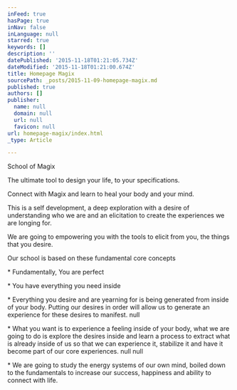 ```yaml
---
inFeed: true
hasPage: true
inNav: false
inLanguage: null
starred: true
keywords: []
description: ''
datePublished: '2015-11-18T01:21:05.734Z'
dateModified: '2015-11-18T01:21:00.674Z'
title: Homepage Magix
sourcePath: _posts/2015-11-09-homepage-magix.md
published: true
authors: []
publisher:
  name: null
  domain: null
  url: null
  favicon: null
url: homepage-magix/index.html
_type: Article

---
```

School of Magix

The ultimate tool to design your life, to your specifications.

Connect with Magix and learn to heal your body and your mind.

This is a self development, a deep exploration with a desire of understanding who we are and an elicitation to create the experiences we are longing for.

We are going to empowering you with the tools to elicit from you, the things that you desire.

Our school is based on these fundamental core concepts

\* Fundamentally, You are perfect

\* You have everything you need inside

\* Everything you desire and are yearning for is being generated from inside of your body.  Putting our desires in order will allow us to generate an experience for these desires to manifest.
null

\* What you want is to experience a feeling inside of your body, what we are going to do is explore the desires inside and learn a process to extract what is already inside of us so that we can experience it, stabilize it and have it become part of our core experiences.
null
null

\* We are going to study the energy systems of our own mind, boiled down to the fundamentals to increase our success, happiness and ability to connect with life.
